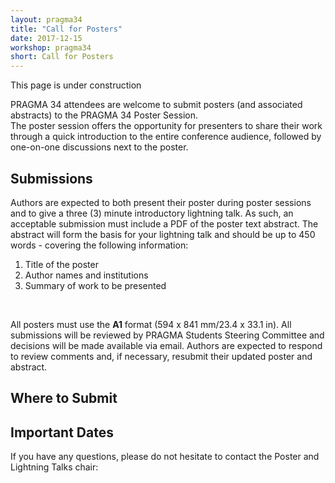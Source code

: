 ```yaml
---
layout: pragma34
title: "Call for Posters"
date: 2017-12-15
workshop: pragma34
short: Call for Posters
---
```


This page is under construction 

PRAGMA 34 attendees are welcome to submit posters (and associated abstracts)
to the PRAGMA 34 Poster Session.  
The poster session offers the opportunity for presenters to share their work
through a quick introduction to the entire conference audience, followed by
one-on-one discussions next to the poster.

<div class="border"><h2>Submissions</h2></div>

Authors are expected to both present their poster during poster sessions and
to give a three (3) minute introductory lightning talk. As such, an acceptable
submission must include a PDF of the poster text abstract. The abstract will
form the basis for your lightning talk and should be up to 450 words -
covering the following information:  

1.  Title of the poster 
2.  Author names and institutions 
3.  Summary of work to be presented  

<br />

All posters must use the **A1** format (594 x 841 mm/23.4 x 33.1 in).
All submissions will be reviewed by PRAGMA Students Steering Committee and
decisions will be made available via email. Authors are expected to respond to
review comments and, if necessary, resubmit their updated poster and abstract.

<div class="border"><h2>Where to Submit</h2></div>


<div class="border"><h2>Important Dates</h2></div>


If you have any questions, please do not hesitate to contact the
Poster and Lightning Talks chair:



